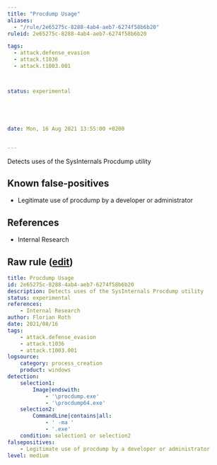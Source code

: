 ```yaml
---
title: "Procdump Usage"
aliases:
  - "/rule/2e65275c-8288-4ab4-aeb7-6274f58b6b20"
ruleid: 2e65275c-8288-4ab4-aeb7-6274f58b6b20

tags:
  - attack.defense_evasion
  - attack.t1036
  - attack.t1003.001



status: experimental





date: Mon, 16 Aug 2021 13:55:00 +0200


---
```


Detects uses of the SysInternals Procdump utility

<!--more-->


## Known false-positives

* Legitimate use of procdump by a developer or administrator



## References

* Internal Research


## Raw rule ([edit](https://github.com/SigmaHQ/sigma/edit/master/rules/windows/process_creation/proc_creation_win_procdump.yml))
```yaml
title: Procdump Usage
id: 2e65275c-8288-4ab4-aeb7-6274f58b6b20
description: Detects uses of the SysInternals Procdump utility
status: experimental
references:
    - Internal Research
author: Florian Roth
date: 2021/08/16
tags:
    - attack.defense_evasion
    - attack.t1036
    - attack.t1003.001
logsource:
    category: process_creation
    product: windows
detection:
    selection1:
        Image|endswith:
            - '\procdump.exe'
            - '\procdump64.exe'
    selection2:
        CommandLine|contains|all:
            - ' -ma '
            - '.exe'
    condition: selection1 or selection2
falsepositives:
    - Legitimate use of procdump by a developer or administrator
level: medium

```
